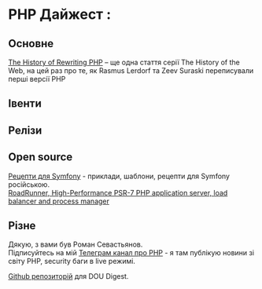 # PHP Дайжест :

## Основне

[The History of Rewriting PHP](https://thehistoryoftheweb.com/php/) – ще одна стаття серії The History of the Web, на цей раз про те, як Rasmus Lerdorf та Zeev Suraski переписували перші версії PHP

## Івенти

## Релізи

## Open source

[Рецепти для Symfony](https://github.com/sydorenkovd/symfony_recipes) - приклади, шаблони, рецепти для Symfony російською.\
[RoadRunner, High-Performance PSR-7 PHP application server, load balancer and process manager](https://github.com/spiral/roadrunner)

## Різне

Дякую, з вами був Роман Севастьянов.\
Підписуйтесь на мій [Телеграм канал про PHP](https://t.me/elephant_php) - я там публікую новини зі світу PHP, security баги в live режимі.

[Github репозиторій](https://github.com/sevastyanovio/php-digest) для DOU Digest.
